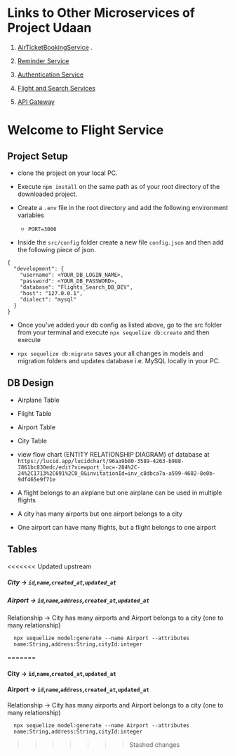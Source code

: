 # Links to Other Microservices of Project Udaan
1. [AirTicketBookingService](https://github.com/AbhinayBhadauria99/AirTicketBookingService) .

2. [Reminder Service](https://github.com/AbhinayBhadauria99/ReminderService) 

3. [Authentication Service](https://github.com/AbhinayBhadauria99/AuthService)

4. [Flight and Search Services](https://github.com/AbhinayBhadauria99/FlightAndSerachService)

5. [API Gateway](https://github.com/AbhinayBhadauria99/API_Gateway)

# Welcome to Flight Service

## Project Setup
- clone the project on your local PC.

- Execute `npm install` on the same path as of your root directory of the downloaded project.

- Create a `.env` file in the root directory and add the following environment variables
  - `PORT=3000`
  
- Inside the `src/config` folder create a new file `config.json` and then add the following piece of json.
```
{
  "development": {
    "username": <YOUR_DB_LOGIN_NAME>,
    "password": <YOUR_DB_PASSWORD>,
    "database": "Flights_Search_DB_DEV",
    "host": "127.0.0.1",
    "dialect": "mysql"
  }
}

```
- Once you've added your db config as listed above, go to the src folder from your terminal and execute `npx sequelize db:create` and then execute

- `npx sequelize db:migrate` saves your all changes in models and migration folders and updates database i.e. MySQL locally in your PC.

## DB Design
  - Airplane Table
  - Flight Table
  - Airport Table
  - City Table

- view flow chart (ENTITY RELATIONSHIP DIAGRAM) of database at `https://lucid.app/lucidchart/96aa9b80-3589-4263-b988-7861bc830edc/edit?viewport_loc=-284%2C-24%2C1713%2C691%2C0_0&invitationId=inv_c8dbca7a-a599-4682-8e0b-9df465e9f71e`
- A flight belongs to an airplane but one airplane can be used in multiple flights
- A city has many airports but one airport belongs to a city
- One airport can have many flights, but a flight belongs to one airport


## Tables

<<<<<<< Updated upstream
##### City -> `id`,`name`,`created_at`,`updated_at`
##### Airport -> `id`,`name`,`address`,`created_at`,`updated_at`
  Relationship -> City has many airports and Airport belongs to a city (one to many relationship)

```
  npx sequelize model:generate --name Airport --attributes
  name:String,address:String,cityId:integer
  ```
  
=======
#### City -> `id`,`name`,`created_at`,`updated_at`
#### Airport -> `id`,`name`,`address`,`created_at`,`updated_at`
  Relationship -> City has many airports and Airport belongs to a city (one to many relationship)

``` 
  npx sequelize model:generate --name Airport --attributes
  name:String,address:String,cityId:integer
  ```
>>>>>>> Stashed changes
